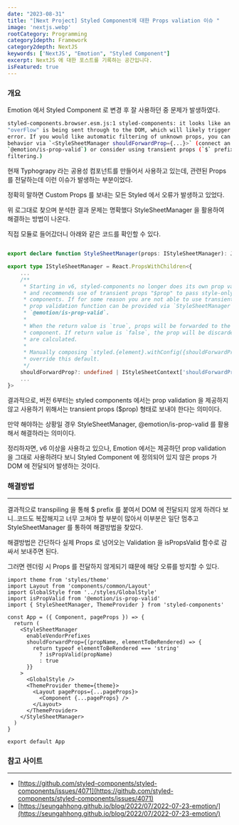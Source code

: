 ```yaml
---
date: "2023-08-31"
title: "[Next Project] Styled Component에 대한 Props valiation 이슈 "
image: 'nextjs.webp'
rootCategory: Programming
category1depth: Framework
category2depth: NextJS
keywords: ['NextJS', "Emotion", "Styled Component"]
excerpt: NextJS 에 대한 포스트를 기록하는 공간입니다.
isFeatured: true
---
```


### 개요

Emotion 에서 Styled Component 로 변경 후 잘 사용하던 중 문제가 발생하였다.

```bash
styled-components.browser.esm.js:1 styled-components: it looks like an unknown prop 
"overFlow" is being sent through to the DOM, which will likely trigger a React console 
error. If you would like automatic filtering of unknown props, you can opt-into that 
behavior via `<StyleSheetManager shouldForwardProp={...}>` (connect an API like 
`@emotion/is-prop-valid`) or consider using transient props (`$` prefix for automatic 
filtering.)
```

현재 Typhograpy 라는 공용성 컴포넌트를 만들어서 사용하고 있는데, 관련된 Props 를 전달하는데 이런 이슈가 발생하는 부분이었다.

정확히 말하면 Custom Props 를 보내는 모든 Styled 에서 오류가 발생하고 있었다.

위 로그대로 찾으며 분석한 결과 문제는 명확했다 StyleSheetManager 을 활용하여 해결하는 방법이 나온다.

직접 모듈로 들어갔더니 아래와 같은 코드를 확인할 수 있다.

```ts

export declare function StyleSheetManager(props: IStyleSheetManager): JSX.Element;

export type IStyleSheetManager = React.PropsWithChildren<{
    ...
    /**
     * Starting in v6, styled-components no longer does its own prop validation
     * and recommends use of transient props "$prop" to pass style-only props to
     * components. If for some reason you are not able to use transient props, a
     * prop validation function can be provided via `StyleSheetManager`, such as
     * `@emotion/is-prop-valid`.
     *
     * When the return value is `true`, props will be forwarded to the DOM/underlying
     * component. If return value is `false`, the prop will be discarded after styles
     * are calculated.
     *
     * Manually composing `styled.{element}.withConfig({shouldForwardProp})` will
     * override this default.
     */
    shouldForwardProp?: undefined | IStyleSheetContext['shouldForwardProp'];
    ...
}>
```

결과적으로, 버전 6부터는 styled components 에서는 prop validation 을 제공하지 않고 사용하기 위해서는 transient props ($prop) 형태로 보내야 한다는 의미이다.

만약 해야하는 상황일 경우 StyleSheetManager, @emotion/is-prop-valid 를 활용해서 해결하라는 의미이다.

정리하자면, v6 이상을 사용하고 있으나, Emotion 에서는 제공하던 prop validation 을 그대로 사용하려다 보니 Styled Component 에 정의되어 있지 않은 props 가 DOM 에 전달되어 발생하는 것이다.


### 해결방법
---

결과적으로 transpiling 을 통해 $ prefix 를 붙여서 DOM 에 전달되지 않게 하려다 보니..코드도 복잡해지고 너무 고쳐야 할 부분이 많아서 이부분은 일단 멈추고 StyleSheetManager 를 통하여 해결방법을 찾았다.

해결방법은 간단하다 실제 Props 로 넘어오는 Validation 을 isPropsValid 함수로 감싸서 보내주면 된다.

그러면 렌더링 시 Props 를 전달하지 않게되기 떄문에 해당 오류를 방지할 수 있다.

```tsx
import theme from 'styles/theme'
import Layout from 'components/common/Layout'
import GlobalStyle from '../styles/GlobalStyle'
import isPropValid from '@emotion/is-prop-valid'
import { StyleSheetManager, ThemeProvider } from 'styled-components'

const App = ({ Component, pageProps }) => {
  return (
    <StyleSheetManager
      enableVendorPrefixes
      shouldForwardProp={(propName, elementToBeRendered) => {
        return typeof elementToBeRendered === 'string'
          ? isPropValid(propName)
          : true
      }}
    >
      <GlobalStyle />
      <ThemeProvider theme={theme}>
        <Layout pageProps={...pageProps}>
          <Component {...pageProps} />
        </Layout>
      </ThemeProvider>
    </StyleSheetManager>
  )
}

export default App

```

### 참고 사이트
---

- [https://github.com/styled-components/styled-components/issues/4071](https://github.com/styled-components/styled-components/issues/4071)
- [https://seungahhong.github.io/blog/2022/07/2022-07-23-emotion/](https://seungahhong.github.io/blog/2022/07/2022-07-23-emotion/)
